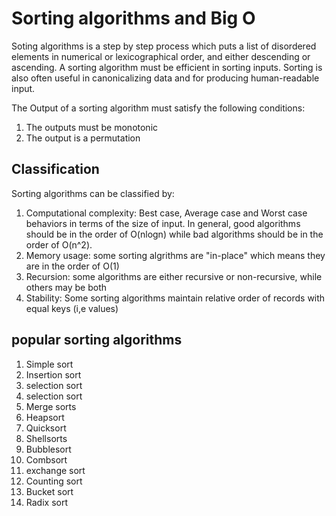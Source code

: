 # Sorting algorithms and Big O

Soting algorithms is a step by step process which puts a list of disordered elements in numerical or lexicographical order, and either descending or ascending. A sorting algorithm must be efficient in sorting inputs. Sorting is also often useful in canonicalizing data and for producing human-readable input.  

The Output of a sorting algorithm must satisfy the following conditions:
1. The outputs must be monotonic
2. The output is a permutation

## Classification
Sorting algorithms can be classified by:
1. Computational complexity: Best case, Average case and Worst case behaviors in terms of the size of input. In general, good algorithms should be in the order of O(nlogn) while bad algorithms should be in the order of O(n^2).
2. Memory usage: some sorting algrithms are "in-place" which means they are in the order of O(1)
3. Recursion: some algorithms are either recursive or non-recursive, while others may be both
4. Stability: Some sorting algorithms maintain relative order of records with equal keys (i,e values)

## popular sorting algorithms
1. Simple sort
2. Insertion sort
3. selection sort
4. selection sort
5. Merge sorts
6. Heapsort
6. Quicksort
7. Shellsorts
8. Bubblesort
9. Combsort
10. exchange sort
11. Counting sort
12. Bucket sort
13. Radix sort
